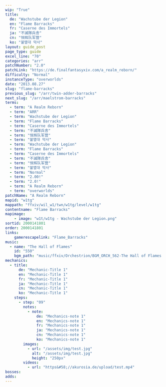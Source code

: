 ```yaml
---
wip: "True"
title:
  de: "Wachstube der Legion"
  en: "Flame Barracks"
  fr: "Caserne des Immortels"
  ja: "不滅隊兵舎"
  cn: "恒辉队军营"
  ko: "불멸대 막사"
layout: guide_post
page_type: guide
excel_line: "70"
categories: "arr"
patchNumber: "2.0"
patchLink: "https://de.finalfantasyxiv.com/a_realm_reborn/"
difficulty: "Normal"
instanceType: "overworlds"
date: "2013.08.27"
slug: "flame-barracks"
previous_slug: "/arr/twin-adder-barracks"
next_slug: "/arr/maelstrom-barracks"
terms:
  - term: "A Realm Reborn"
  - term: "ARR"
  - term: "Wachstube der Legion"
  - term: "Flame Barracks"
  - term: "Caserne des Immortels"
  - term: "不滅隊兵舎"
  - term: "恒辉队军营"
  - term: "불멸대 막사"
  - term: "Wachstube der Legion"
  - term: "Flame Barracks"
  - term: "Caserne des Immortels"
  - term: "不滅隊兵舎"
  - term: "恒辉队军营"
  - term: "불멸대 막사"
  - term: "Normal"
  - term: "2.00!"
  - term: "2.0!"
  - term: "A Realm Reborn"
  - term: "overworlds"
patchName: "A Realm Reborn"
mapid: "w1tg"
mappath: "ffxiv/wil_w1/twn/w1tg/level/w1tg"
contentname: "Flame Barracks"
mapimage:
    - image: "w1t/w1tg - Wachstube der Legion.png"
sortid: 2000141801
order: 2000141801
links:
    gamerescapelink: "Flame_Barracks"
music:
  - name: "The Hall of Flames"
    id: "550"
    bgm_path: "music/ffxiv/Orchestrion/BGM_ORCH_562-The Hall of Flames.ogg"
mechanics:
  - title:
      de: "Mechanic-Title 1"
      en: "Mechanic-Title 1"
      fr: "Mechanic-Title 1"
      ja: "Mechanic-Title 1"
      cn: "Mechanic-Title 1"
      ko: "Mechanic-Title 1"
    steps:
      - step: "09"
        notes:
          - note:
              de: "Mechanics-note 1"
              en: "Mechanics-note 1"
              fr: "Mechanics-note 1"
              ja: "Mechanics-note 1"
              cn: "Mechanics-note 1"
              ko: "Mechanics-note 1"
        images:
          - url: "/assets/img/test.jpg"
            alt: "/assets/img/test.jpg"
            height: "250px"
        videos:
          - url: "https&#58;//akurosia.de/upload/test.mp4"
bosses:
adds:
---
```

